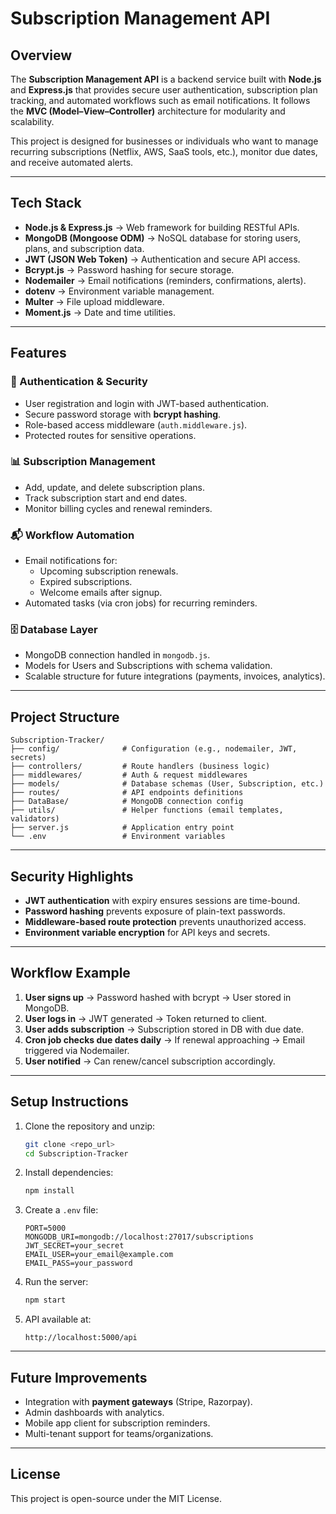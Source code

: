 # Subscription Management API

## Overview
The **Subscription Management API** is a backend service built with **Node.js** and **Express.js** that provides secure user authentication, subscription plan tracking, and automated workflows such as email notifications. It follows the **MVC (Model–View–Controller)** architecture for modularity and scalability.

This project is designed for businesses or individuals who want to manage recurring subscriptions (Netflix, AWS, SaaS tools, etc.), monitor due dates, and receive automated alerts.

---

## Tech Stack
- **Node.js & Express.js** → Web framework for building RESTful APIs.
- **MongoDB (Mongoose ODM)** → NoSQL database for storing users, plans, and subscription data.
- **JWT (JSON Web Token)** → Authentication and secure API access.
- **Bcrypt.js** → Password hashing for secure storage.
- **Nodemailer** → Email notifications (reminders, confirmations, alerts).
- **dotenv** → Environment variable management.
- **Multer** → File upload middleware.
- **Moment.js** → Date and time utilities.

---

## Features
### 🔐 Authentication & Security
- User registration and login with JWT-based authentication.
- Secure password storage with **bcrypt hashing**.
- Role-based access middleware (`auth.middleware.js`).
- Protected routes for sensitive operations.

### 📊 Subscription Management
- Add, update, and delete subscription plans.
- Track subscription start and end dates.
- Monitor billing cycles and renewal reminders.

### 📬 Workflow Automation
- Email notifications for:
  - Upcoming subscription renewals.
  - Expired subscriptions.
  - Welcome emails after signup.
- Automated tasks (via cron jobs) for recurring reminders.

### 🗄 Database Layer
- MongoDB connection handled in `mongodb.js`.
- Models for Users and Subscriptions with schema validation.
- Scalable structure for future integrations (payments, invoices, analytics).

---

## Project Structure
```
Subscription-Tracker/
├── config/              # Configuration (e.g., nodemailer, JWT, secrets)
├── controllers/         # Route handlers (business logic)
├── middlewares/         # Auth & request middlewares
├── models/              # Database schemas (User, Subscription, etc.)
├── routes/              # API endpoints definitions
├── DataBase/            # MongoDB connection config
├── utils/               # Helper functions (email templates, validators)
├── server.js            # Application entry point
└── .env                 # Environment variables
```

---

## Security Highlights
- **JWT authentication** with expiry ensures sessions are time-bound.
- **Password hashing** prevents exposure of plain-text passwords.
- **Middleware-based route protection** prevents unauthorized access.
- **Environment variable encryption** for API keys and secrets.

---

## Workflow Example
1. **User signs up** → Password hashed with bcrypt → User stored in MongoDB.
2. **User logs in** → JWT generated → Token returned to client.
3. **User adds subscription** → Subscription stored in DB with due date.
4. **Cron job checks due dates daily** → If renewal approaching → Email triggered via Nodemailer.
5. **User notified** → Can renew/cancel subscription accordingly.

---

## Setup Instructions
1. Clone the repository and unzip:
   ```bash
   git clone <repo_url>
   cd Subscription-Tracker
   ```
2. Install dependencies:
   ```bash
   npm install
   ```
3. Create a `.env` file:
   ```env
   PORT=5000
   MONGODB_URI=mongodb://localhost:27017/subscriptions
   JWT_SECRET=your_secret
   EMAIL_USER=your_email@example.com
   EMAIL_PASS=your_password
   ```
4. Run the server:
   ```bash
   npm start
   ```
5. API available at:
   ```
   http://localhost:5000/api
   ```

---

## Future Improvements
- Integration with **payment gateways** (Stripe, Razorpay).
- Admin dashboards with analytics.
- Mobile app client for subscription reminders.
- Multi-tenant support for teams/organizations.

---

## License
This project is open-source under the MIT License.
